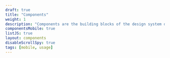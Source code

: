 ```yaml
---
draft: true
title: "Components"
weight: 1
description: "Components are the building blocks of the design system designed with users in mind."
componentsMobile: true
listJS: true
layout: components
disableScrollSpy: true
tags: [mobile, usage]
---
```

